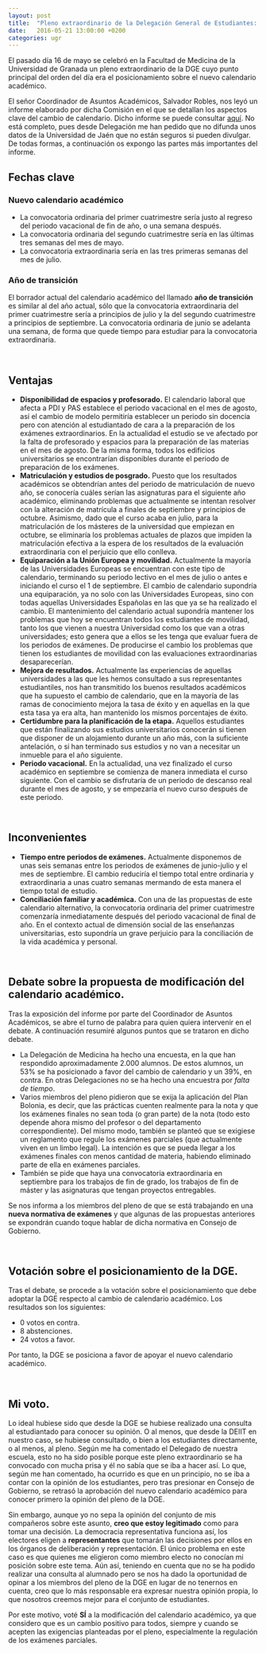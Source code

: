 ```yaml
---
layout: post
title:  "Pleno extraordinario de la Delegación General de Estudiantes: posicionamiento sobre el calendario académico."
date:   2016-05-21 13:00:00 +0200
categories: ugr
---
```


El pasado día 16 de mayo se celebró en la Facultad de Medicina de la Universidad de Granada un pleno extraordinario de la DGE cuyo punto principal del orden del día era el posicionamiento sobre el nuevo calendario académico.

El señor Coordinador de Asuntos Académicos, Salvador Robles, nos leyó un informe elaborado por dicha Comisión en el que se detallan los aspectos clave del cambio de calendario. Dicho informe se puede consultar [aquí](https://www.dropbox.com/s/0zeytvwylvwjyzu/informe.pdf?dl=1). No está completo, pues desde Delegación me han pedido que no difunda unos datos de la Universidad de Jaén que no están seguros si pueden divulgar. De todas formas, a continuación os expongo las partes más importantes del informe.

## Fechas clave

### Nuevo calendario académico


- La convocatoria ordinaria del primer cuatrimestre sería justo al regreso del periodo vacacional de fin de año, o una semana después.
- La convocatoria ordinaria del segundo cuatrimestre sería en las últimas tres semanas del mes de mayo.
- La convocatoria extraordinaria sería en las tres primeras semanas del mes de julio.

### Año de transición

El borrador actual del calendario académico del llamado **año de transición** es similar al del año actual, sólo que la convocatoria extraordinaria del primer cuatrimestre sería a principios de julio y la del segundo cuatrimestre a principios de septiembre. La convocatoria ordinaria de junio se adelanta una semana, de forma que quede tiempo para estudiar para la convocatoria extraordinaria.

<br>

## Ventajas

- **Disponibilidad de espacios y profesorado.** El calendario laboral que afecta a PDI y PAS establece el periodo vacacional en el mes de agosto, así el cambio de modelo permitiría establecer un periodo sin docencia pero con atención al estudiantado de cara a la preparación de los exámenes extraordinarios. En la actualidad el estudio se ve afectado por la falta de profesorado y espacios para la preparación de las materias en el mes de agosto. De la misma forma, todos los edificios universitarios se encontrarían disponibles durante el periodo de preparación de los exámenes.
- **Matriculación y estudios de posgrado.** Puesto que los resultados académicos se obtendrían antes del periodo de matriculación de nuevo año, se conocería cuáles serían las asignaturas para el siguiente año académico, eliminando problemas que actualmente se intentan resolver con la alteración de matrícula a finales de septiembre y principios de octubre. Asimismo, dado que el curso acaba en julio, para la matriculación de los másteres de la universidad que empiezan en octubre, se eliminaría los problemas actuales de plazos que impiden la matriculación efectiva a la espera de los resultados de la evaluación extraordinaria con el perjuicio que ello conlleva.
- **Equiparación a la Unión Europea y movilidad.** Actualmente la mayoría de las Universidades Europeas se encuentran con este tipo de calendario, terminando su periodo lectivo en el mes de julio o antes e iniciando el curso el 1 de septiembre. El cambio de calendario supondría una equiparación, ya no solo con las Universidades Europeas, sino con todas aquellas Universidades Españolas en las que ya se ha realizado el cambio. El mantenimiento del calendario actual supondría mantener los problemas que hoy se encuentran todos los estudiantes de movilidad, tanto los que vienen a nuestra Universidad como los que van a otras universidades; esto genera que a ellos se les tenga que evaluar fuera de los periodos de exámenes. De producirse el cambio los problemas que tienen los estudiantes de movilidad con las evaluaciones extraordinarias desaparecerían.
- **Mejora de resultados.** Actualmente las experiencias de aquellas universidades a las que les hemos consultado a sus representantes estudiantiles, nos han transmitido los buenos resultados académicos que ha supuesto el cambio de calendario, que en la mayoría de las ramas de conocimiento mejora la tasa de éxito y en aquellas en la que esta tasa ya era alta, han mantenido los mismos porcentajes de éxito.
- **Certidumbre para la planificación de la etapa.** Aquellos estudiantes que están finalizando sus estudios universitarios conocerán si tienen que disponer de un alojamiento durante un año más, con la suficiente antelación, o si han terminado sus estudios y no van a necesitar un inmueble para el año siguiente.
- **Periodo vacacional.** En la actualidad, una vez finalizado el curso académico en septiembre se comienza de manera inmediata el curso siguiente. Con el cambio se disfrutaría de un periodo de descanso real durante el mes de agosto, y se empezaría el nuevo curso después de este periodo.

<br>

## Inconvenientes

- **Tiempo entre periodos de exámenes.** Actualmente disponemos de unas seis semanas entre los periodos de exámenes de junio-julio y el mes de septiembre. El cambio reduciría el tiempo total entre ordinaria y extraordinaria a unas cuatro semanas mermando de esta manera el tiempo total de estudio.
- **Conciliación familiar y académica.** Con una de las propuestas de este calendario alternativo, la convocatoria ordinaria del primer cuatrimestre comenzaría inmediatamente después del periodo vacacional de final de año. En el contexto actual de dimensión social de las enseñanzas universitarias, esto supondría un grave perjuicio para la conciliación de la vida académica y personal.

<br>

## Debate sobre la propuesta de modificación del calendario académico.

Tras la exposición del informe por parte del Coordinador de Asuntos Académicos, se abre el turno de palabra para quien quiera intervenir en el debate. A continuación resumiré algunos puntos que se trataron en dicho debate.

- La Delegación de Medicina ha hecho una encuesta, en la que han respondido aproximadamente 2.000 alumnos. De estos alumnos, un 53% se ha posicionado a favor del cambio de calendario y un 39%, en contra. En otras Delegaciones no se ha hecho una encuestra por *falta de tiempo*.
- Varios miembros del pleno pidieron que se exija la aplicación del Plan Bolonia, es decir, que las prácticas cuenten realmente para la nota y que los exámenes finales no sean toda (o gran parte) de la nota (todo esto depende ahora mismo del profesor o del departamento correspondiente). Del mismo modo, también se planteó que se exigiese un reglamento que regule los exámenes parciales (que actualmente viven en un limbo legal). La intención  es que se pueda llegar a los exámenes finales con menos cantidad de materia, habiendo eliminado parte de ella en exámenes parciales.
- También se pide que haya una convocatoria extraordinaria en septiembre para los trabajos de fin de grado, los trabajos de fin de máster y las asignaturas que tengan proyectos entregables.

Se nos informa a los miembros del pleno de que se está trabajando en una **nueva normativa de exámenes** y que algunas de las propuestas anteriores se expondrán cuando toque hablar de dicha normativa en Consejo de Gobierno.

<br>

## Votación sobre el posicionamiento de la DGE.

Tras el debate, se procede a la votación sobre el posicionamiento que debe adoptar la DGE respecto al cambio de calendario académico. Los resultados son los siguientes:

- 0 votos en contra.
- 8 abstenciones.
- 24 votos a favor.

Por tanto, la DGE se posiciona a favor de apoyar el nuevo calendario académico.

<br>

## Mi voto.

Lo ideal hubiese sido que desde la DGE se hubiese realizado una consulta al estudiantado para conocer su opinión. O al menos, que desde la DEIIT en nuestro caso, se hubiese consultado, o bien a los estudiantes directamente, o al menos, al pleno. Según me ha comentado el Delegado de nuestra escuela, esto no ha sido posible porque este pleno extraordinario se ha convocado con mucha prisa y él no sabía que se iba a hacer así. Lo que, según me han comentado, ha ocurrido es que en un principio, no se iba a contar con la opinión de los estudiantes, pero tras presionar en Consejo de Gobierno, se retrasó la aprobación del nuevo calendario académico para conocer primero la opinión del pleno de la DGE.

Sin embargo, aunque yo no sepa la opinión del conjunto de mis compañeros sobre este asunto, **creo que estoy legitimado** como para tomar una decisión. La democracia representativa funciona así, los electores eligen a **representantes** que tomarán las decisiones por ellos en los órganos de deliberación y representación. El único problema en este caso es que quienes me eligieron como miembro electo no conocían mi posición sobre este tema. Aún así, teniendo en cuenta que no se ha podido realizar una consulta al alumnado pero se nos ha dado la oportunidad de opinar a los miembros del pleno de la DGE en lugar de no tenernos en cuenta, creo que lo más responsable era expresar nuestra opinión propia, lo que nosotros creemos mejor para el conjunto de estudiantes.

Por este motivo, voté **SÍ** a la modificación del calendario académico, ya que considero que es un cambio positivo para todos, siempre y cuando se acepten las exigencias planteadas por el pleno, especialmente la regulación de los exámenes parciales.
